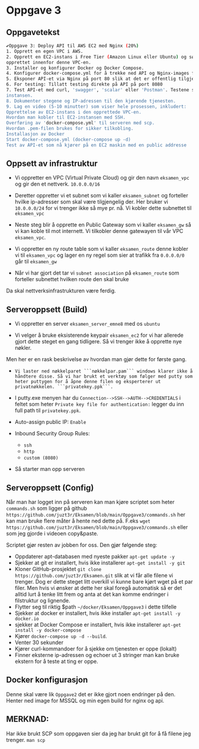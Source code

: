 # Oppgave 3

## Oppgavetekst
```bash
✔Oppgave 3: Deploy API til AWS EC2 med Nginx (20%)
1. Opprett en egen VPC i AWS.
2. Opprett en EC2-instans i Free Tier (Amazon Linux eller Ubuntu) og sørg for at EC2-instansen er
opprettet innenfor denne VPC-en.
3. Installer og konfigurer Docker og Docker Compose.
4. Konfigurer docker-compose.yml for å trekke ned API og Nginx-images fra Docker Hub.
5. Eksponer API-et via Nginx på port 80 slik at det er offentlig tilgjengelig.
6. For testing: Tillatt testing direkte på API på port 8080
7. Test API-et med curl, 'swagger', 'scalar' eller 'Postman'. Testene skal kjøres mot public IP'en til EC2-
instansen.
8. Dokumenter stegene og IP-adressen til den kjørende tjenesten.
9. Lag en video (5-10 minutter) som viser hele prosessen, inkludert:
Opprettelse av EC2-instans i den opprettede VPC-en.
Hvordan man kobler til EC2-instansen med SSH.
Overføring av 'docker-compose.yml' til serveren med scp.
Hvordan .pem-filen brukes for sikker tilkobling.
Installasjon av Docker
Start docker-compose.yml (docker-compose up -d)
Test av API-et som nå kjører på en EC2 maskin med en public addresse
``` 


## Oppsett av infrastruktur

* Vi oppretter en VPC (Virtual Private Cloud) og gir den navn ```eksamen_vpc``` og gir den et nettverk. ```10.0.0.0/16```

* Deretter oppretter vi et subnet som vi kaller ```eksamen_subnet``` og forteller hvilke ip-adresser som skal være tilgjengelig der. Her bruker vi ```10.0.0.0/24``` for vi trenger ikke så mye pr. nå. Vi kobler dette subnettet til ```eksamen_vpc```

* Neste steg blir å opprette en Public Gateway som vi kaller ```eksamen_gw``` så vi kan koble til mot internett. Vi tilkobler denne gatewayen til vår VPC ```eksamen_vpc```.  

* Vi oppretter en ny route table som vi kaller ```eksamen_route``` denne kobler vi til ```eksamen_vpc``` og lager en ny regel som sier at trafikk fra ```0.0.0.0/0``` går til ```eksamen_gw```  

* Når vi har gjort det tar vi ```subnet association``` på ```eksamen_route``` som forteller subnettet hvilken route den skal bruke

Da skal nettverksinfrastrukturen være ferdig.


## Serveroppsett (Build)

* Vi oppretter en server ```eksamen_server_emne8``` med os ```ubuntu```

* Vi velger å bruke eksisterende keypair ```eksamen_ec2``` for vi har allerede gjort dette steget en gang tidligere. Så vi trenger ikke å opprette nye nøkler. 

Men her er en rask beskrivelse av hvordan man gjør dette for første gang. 
*     Vi laster ned nøkkelparet ```nøkkelpar.pam``` windows klarer ikke å håndtere disse. Så vi har brukt et verktøy som følger med putty som heter puttygen for å åpne denne filen og eksperterer ut privatnøkkelen. ```privatekey.ppk```. 
*    I putty.exe menyen har du ```Connection-->SSH-->AUTH-->CREDENTIALS``` i feltet som heter ```Private key file for authentication:``` legger du inn full path til ```privatekey.ppk```.

* Auto-assign public IP: ```Enable```

* Inbound Security Group Rules:
    * ```ssh```
    * ```http```
    * ```custom (8080)```
    
* Så starter man opp serveren

## Serveroppsett (Config)

Når man har logget inn på serveren kan man kjøre scriptet som heter ```commands.sh``` som ligger på github ```https://github.com/juzt3r/Eksamen/blob/main/Oppgave3/commands.sh``` her kan man bruke flere måter å hente ned dette på. F.eks ```wget https://github.com/juzt3r/Eksamen/blob/main/Oppgave3/commands.sh``` eller som jeg gjorde i videoen copy&paste.

Scriptet gjør resten av jobben for oss. Den gjør følgende steg:

* Oppdaterer apt-databasen med nyeste pakker ```apt-get update -y```
* Sjekker at git er installert, hvis ikke installerer ```apt-get install -y git```
* Kloner GitHub-prosjektet ```git clone https://github.com/juzt3r/Eksamen.git``` slik at vi får alle filene vi trenger. Dog er dette steget litt overkill vi kunne bare kjørt wget på et par filer. Men hvis vi ønsker at dette her skal foregå automatisk så er det alltid lurt å tenke litt frem og anta at det kan komme endringer i filstruktur og lignende. 
* Flytter seg til riktig $path ```~/docker/Eksamen/Oppgave3``` i dette tilfelle
* Sjekker at docker er installert, hvis ikke installer ```apt-get install -y docker.io```
* sjekker at Docker Compose er installert, hvis ikke installerer ```apt-get install -y docker-compose```
* Kjører ```docker-compose up -d --build```. 
* Venter 30 sekunder
* Kjører curl-kommandoer for å sjekke om tjenesten er oppe (lokalt)
* Finner eksterne ip-adressen og echoer ut 3 stringer man kan bruke ekstern for å teste at ting er oppe.





## Docker konfigurasjon

Denne skal være lik ```Oppgave2``` det er ikke gjort noen endringer på den. Henter ned image for MSSQL og min egen build for nginx og api.


## MERKNAD: 

Har ikke brukt SCP som oppgaven sier da jeg har brukt git for å få filene jeg trenger.
```man scp```